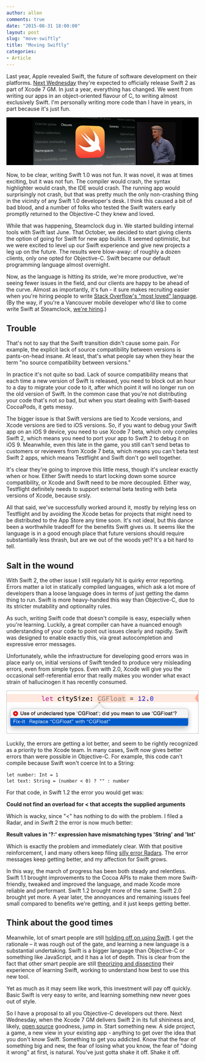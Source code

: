 ```yaml
---
author: allen
comments: true
date: "2015-08-31 18:00:00"
layout: post
slug: "move-swiftly"
title: "Moving Swiftly"
categories:
- Article
---
```


Last year, Apple revealed Swift, the future of software development on their platforms. [Next Wednesday](http://www.loopinsight.com/2015/08/27/apple-sends-out-invite-for-sept-9-special-event/) they're expected to officially release Swift 2 as part of Xcode 7 GM. In just a year, everything has changed. We went from writing our apps in an object-oriented flavour of C, to writing almost exclusively Swift. I'm personally writing more code than I have in years, in part because it's just fun.

<img src='/images/2015/new-language.jpg'>

Now, to be clear, writing Swift 1.0 was not fun. It was novel, it was at times exciting, but it was not fun. The compiler would crash, the syntax highlighter would crash, the IDE would crash. The running app would surprisingly not crash, but that was pretty much the only non-crashing thing in the vicinity of any Swift 1.0 developer's desk. I think this caused a bit of bad blood, and a number of folks who tested the Swift waters early promptly returned to the Objective-C they knew and loved.

While that was happening, Steamclock dug in. We started building internal tools with Swift last June. That October, we decided to start giving clients the option of going for Swift for new app builds. It seemed optimistic, but we were excited to level up our Swift experience and give new projects a leg up on the future. The results were blow-away: of roughly a dozen clients, only one opted for Objective-C. Swift became our default programming language almost overnight.

Now, as the language is hitting its stride, we're more productive, we're seeing fewer issues in the field, and our clients are happy to be ahead of the curve. Almost as importantly, it's fun - it sure makes recruiting easier when you're hiring people to write [Stack Overflow's "most loved" language](http://stackoverflow.com/research/developer-survey-2015). (By the way, if you're a Vancouver mobile developer who'd like to come write Swift at Steamclock, [we're hiring](https://careers.stackoverflow.com/jobs/97036/swift-developer-steamclock-software).)

## Trouble
That's not to say that the Swift transition didn't cause some pain. For example, the explicit lack of source compatibility between versions is pants-on-head insane. At least, that's what people say when they hear the term "no source compatibility between versions."

In practice it's not quite so bad. Lack of source compatibility means that each time a new version of Swift is released, you need to block out an hour to a day to migrate your code to it, after which point it will no longer run on the old version of Swift. In the common case that you're not distributing your code that's not *so* bad, but when you start dealing with Swift-based CocoaPods, it gets messy.

The bigger issue is that Swift versions are tied to Xcode versions, and Xcode versions are tied to iOS versions. So, if you want to debug your Swift app on an iOS 9 device, you need to use Xcode 7 beta, which only compiles Swift 2, which means you need to port your app to Swift 2 to debug it on iOS 9. Meanwhile, even this late in the game, you still can't send betas to customers or reviewers from Xcode 7 beta, which means you can't beta test Swift 2 apps, which means Testflight and Swift don't go well together.

It's clear they're going to improve this little mess, though it's unclear exactly when or how. Either Swift needs to start locking down some source compatibility, or Xcode and Swift need to be more decoupled. Either way, Testflight definitely needs to support external beta testing with beta versions of Xcode, because srsly.

All that said, we've successfully worked around it, mostly by relying less on Testflight and by avoiding the Xcode betas for projects that might need to be distributed to the App Store any time soon. It's not ideal, but this dance been a worthwhile tradeoff for the benefits Swift gives us. It seems like the language is in a good enough place that future versions should require substantially less thrash, but are we out of the woods yet? It's a bit hard to tell.

## Salt in the wound
With Swift 2, the other issue I still regularly hit is quirky error reporting. Errors matter a lot in statically compiled languages, which ask a lot more of developers than a loose language does in terms of just getting the damn thing to run. Swift is more heavy-handed this way than Objective-C, due to its stricter mutability and optionality rules.

As such, writing Swift code that doesn't compile is easy, especially when you're learning. Luckily, a great compiler can have a nuanced enough understanding of your code to point out issues clearly and rapidly. Swift was designed to enable exactly this, via great autocompletion and expressive error messages. 

Unfortunately, while the infrastructure for developing good errors was in place early on, initial versions of Swift tended to produce very misleading errors, even from simple typos. Even with 2.0, Xcode will give you the occasional self-referential error that really makes you wonder what exact strain of hallucinogen it has recently consumed.

<a href='https://openradar.appspot.com/radar?id=4969800275066880'><img src='/images/2015/cgfloat.png'></a>

Luckily, the errors are getting a lot better, and seem to be rightly recognized as a priority to the Xcode team. In many cases, Swift now gives better errors than were possible in Objective-C. For example, this code can't compile because Swift won't coerce Int to a String:

    let number: Int = 1
    let text: String = (number < 0) ? "" : number

For that code, in Swift 1.2 the error you would get was:

**Could not find an overload for < that accepts the supplied arguments**

Which is wacky, since "<" has nothing to do with the problem. I filed a Radar, and in Swift 2 the error is now much better:

**Result values in '?:' expression have mismatching types 'String' and 'Int'**

Which is exactly the problem and immediately clear. With that positive reinforcement, I and many others keep filing [silly error Radars](https://openradar.appspot.com/radar?id=6731369132589056). The error messages keep getting better, and my affection for Swift grows.

In this way, the march of progress has been both steady and relentless. Swift 1.1 brought improvements to the Cocoa APIs to make them more Swift-friendly, tweaked and improved the language, and made Xcode more reliable and performant. Swift 1.2 brought more of the same. Swift 2.0 brought yet more. A year later, the annoyances and remaining issues feel small compared to benefits we're getting, and it just keeps getting better.

## Think about the good times
Meanwhile, lot of smart people are still [holding off on using Swift](http://khanlou.com/2015/06/why-i-dont-write-swift/). I get the rationale &ndash; it was rough out of the gate, and learning a new language is a substantial undertaking. Swift is a bigger language than Objective-C or something like JavaScript, and it has a lot of depth. This is clear from the fact that other smart people are still [theorizing and dissecting](http://inessential.com/2015/08/11/swift_diary_11_objective-swift) their experience of learning Swift, working to understand how best to use this new tool.

Yet as much as it may seem like work, this investment will pay off quickly. Basic Swift is very easy to write, and learning something new never goes out of style.

So I have a proposal to all you Objective-C developers out there. Next Wednesday, when the Xcode 7 GM delivers Swift 2 in its full shininess and, likely, [open source](https://developer.apple.com/swift/blog/?id=29) goodness, jump in. Start something new. A side project, a game, a new view in your existing app - anything to get over the idea that you don't know Swift. Something to get you addicted. Know that the fear of something big and new, the fear of losing what you know, the fear of "doing it wrong" at first, is natural. You've just gotta shake it off. Shake it off.

